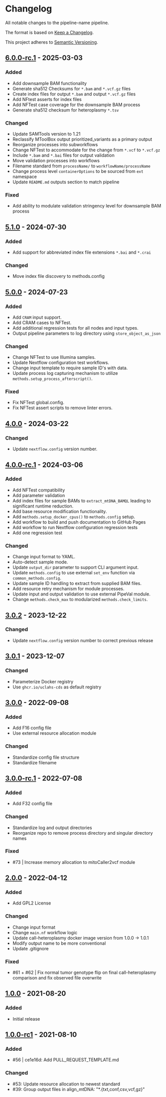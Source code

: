 # Changelog

All notable changes to the pipeline-name pipeline.

The format is based on [Keep a Changelog](https://keepachangelog.com/en/1.0.0/).

This project adheres to [Semantic Versioning](https://semver.org/spec/v2.0.0.html).

## [6.0.0-rc.1] - 2025-03-03

### Added

- Add downsample BAM functionality
- Generate sha512 Checksums for `*.bam` and `*.vcf.gz` files
- Create index files for output `*.bam` and output `*.vcf.gz` files
- Add NFtest asserts for index files
- Add NFTest case coverage for the downsample BAM process
- Generate sha512 checksum for heteroplasmy `*.tsv`

### Changed

- Update SAMTools version to 1.21
- Reclassify MToolBox output prioritized_variants as a primary output
- Reorganize processes into subworkflows
- Change NFTest to accommodate for the change from `*.vcf` to `*.vcf.gz`
- Include `*.bam` and `*.bai` files for output validation
- Move validation processes into workflows
- Filename standard from `processName/` to `workflowName/processName`
- Change process level `containerOptions` to be sourced from `ext` namespace
- Update `README.md` outputs section to match pipeline

### Fixed

- Add ability to modulate validation stringency level for downsample BAM process

## [5.1.0] - 2024-07-30

### Added

- Add support for abbreviated index file extensions `*.bai` and `*.crai`

### Changed

- Move index file discovery to methods.config

## [5.0.0] - 2024-07-23

### Added

- Add `CRAM` input support.
- Add CRAM cases to NFTest.
- Add additional regression tests for all nodes and input types.
- Output pipeline parameters to log directory using `store_object_as_json`

### Changed

- Change NFTest to use Illumina samples.
- Update Nextflow configuration test workflows.
- Change input template to require sample ID's with data.
- Update process log capturing mechanism to utilize `methods.setup_process_afterscript()`.

### Fixed

- Fix NFTest global.config.
- Fix NFTest assert scripts to remove linter errors.

## [4.0.0] - 2024-03-22

### Changed

- Update `nextflow.config` version number.

## [4.0.0-rc.1] - 2024-03-06

### Added

- Add NFTest compatibility
- Add parameter validation
- Add index files for sample BAMs to `extract_mtDNA_BAMQL` leading to significant runtime reduction.
- Add base resource modification functionality.
- Add `methods.setup_docker_cpus()` to `methods.config` setup.
- Add workflow to build and push documentation to GitHub Pages
- Add workflow to run Nextflow configuration regression tests
- Add one regression test

### Changed

- Change input format to YAML.
- Auto-detect sample mode.
- Update `output_dir` parameter to support CLI argument input.
- Update `methods.config` to use external `set_env` function via `common_methods.config`.
- Update sample ID handling to extract from supplied BAM files.
- Add resource retry mechanism for module processes.
- Update input and output validation to use external PipeVal module.
- Change `methods.check_max` to modularized `methods.check_limits`.

## [3.0.2] - 2023-12-22

### Changed

- Update `nextflow.config` version number to correct previous release

## [3.0.1] - 2023-12-07

### Changed

- Parameterize Docker registry
- Use `ghcr.io/uclahs-cds` as default registry

## [3.0.0] - 2022-09-08

### Added

- Add F16 config file
- Use external resource allocation module

### Changed

- Standardize config file structure
- Standardize filename

## [3.0.0-rc.1] - 2022-07-08

### Added

- Add F32 config file

### Changed

- Standardize log and output directories
- Reorganize repo to remove process directory and singular directory names

### Fixed

- #73 | Increase memory allocation to mitoCaller2vcf module

## [2.0.0] - 2022-04-12

### Added

- Add GPL2 License

### Changed

- Change input format
- Change `main.nf` workflow logic
- Update call-heteroplasmy docker image version from 1.0.0 -> 1.0.1
- Modify output name to be more conventional
- Update .gitignore

### Fixed

- #61 + #62 | Fix normal tumor genotype flip on final call-heteroplasmy comparison and fix observed file overwrite

## [1.0.0] - 2021-08-20

### Added

- Initial release

## [1.0.0-rc1] - 2021-08-10

### Added

- #56 | ce1e16d: Add PULL_REQUEST_TEMPLATE.md

### Changed

- #53: Update resource allocation to newest standard
- #39: Group output files in align_mtDNA: "\*.{txt,conf,csv,vcf,gz}"

[1.0.0]: https://github.com/uclahs-cds/pipeline-call-mtSNV/compare/v1.0.0-rc1...v1.0.0
[1.0.0-rc1]: https://github.com/uclahs-cds/pipeline-call-mtSNV/releases/tag/v1.0.0-rc1
[2.0.0]: https://github.com/uclahs-cds/pipeline-call-mtSNV/compare/v1.0.0...v2.0.0
[3.0.0]: https://github.com/uclahs-cds/pipeline-call-mtSNV/compare/v3.0.0-rc.1...v3.0.0
[3.0.0-rc.1]: https://github.com/uclahs-cds/pipeline-call-mtSNV/compare/v2.0.0...v3.0.0-rc.1
[3.0.1]: https://github.com/uclahs-cds/pipeline-call-mtSNV/compare/v3.0.0...v3.0.1
[3.0.2]: https://github.com/uclahs-cds/pipeline-call-mtSNV/compare/v3.0.1...v3.0.2
[4.0.0-rc.1]: https://github.com/uclahs-cds/pipeline-call-mtSNV/compare/v3.0.2...v4.0.0-rc.1
[4.0.0]: https://github.com/uclahs-cds/pipeline-call-mtSNV/compare/v4.0.0-rc.1...v4.0.0
[5.0.0]: https://github.com/uclahs-cds/pipeline-call-mtSNV/compare/v4.0.0...v5.0.0
[5.1.0]: https://github.com/uclahs-cds/pipeline-call-mtSNV/compare/v5.0.0...v5.1.0
[6.0.0-rc.1]: https://github.com/uclahs-cds/pipeline-call-mtSNV/compare/v5.1.0...v6.0.0-rc.1
